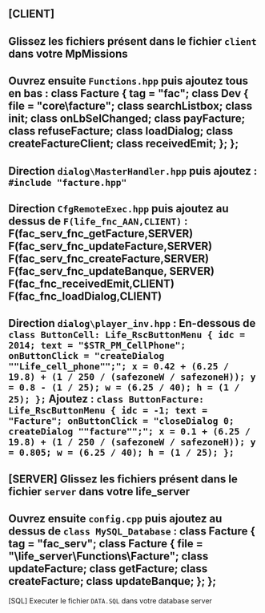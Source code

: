 [CLIENT]
----------------------------------------------------
Glissez les fichiers présent dans le fichier `client` dans votre MpMissions
----------------------------------------------------
Ouvrez ensuite `Functions.hpp` puis ajoutez tous en bas :
class Facture {
    tag = "fac";
    class Dev {
        file = "core\facture";
        class searchListbox;
        class init;
        class onLbSelChanged;
        class payFacture;
        class refuseFacture;
        class loadDialog;
        class createFactureClient;
        class receivedEmit;
    };
};
----------------------------------------------------
Direction `dialog\MasterHandler.hpp` puis ajoutez :
`#include "facture.hpp"`
----------------------------------------------------
Direction `CfgRemoteExec.hpp` puis ajoutez au dessus de `F(life_fnc_AAN,CLIENT)` :
F(fac_serv_fnc_getFacture,SERVER)
F(fac_serv_fnc_updateFacture,SERVER)
F(fac_serv_fnc_createFacture,SERVER)
F(fac_serv_fnc_updateBanque, SERVER)
F(fac_fnc_receivedEmit,CLIENT)
F(fac_fnc_loadDialog,CLIENT)
----------------------------------------------------
Direction `dialog\player_inv.hpp` :
En-dessous de 
`
class ButtonCell: Life_RscButtonMenu {
    idc = 2014;
    text = "$STR_PM_CellPhone";
    onButtonClick = "createDialog ""Life_cell_phone"";";
    x = 0.42 + (6.25 / 19.8) + (1 / 250 / (safezoneW / safezoneH));
    y = 0.8 - (1 / 25);
    w = (6.25 / 40);
    h = (1 / 25);
};
`
Ajoutez :
`
class ButtonFacture: Life_RscButtonMenu {
    idc = -1;
    text = "Facture";
    onButtonClick = "closeDialog 0; createDialog ""facture"";";
    x = 0.1 + (6.25 / 19.8) + (1 / 250 / (safezoneW / safezoneH));
    y = 0.805;
    w = (6.25 / 40);
    h = (1 / 25);
};
`
----------------------------------------------------
[SERVER]
Glissez les fichiers présent dans le fichier `server` dans votre life_server
----------------------------------------------------
Ouvrez ensuite `config.cpp` puis ajoutez au dessus de `class MySQL_Database` :
class Facture {
    tag = "fac_serv";
    class Facture {
        file = "\life_server\Functions\Facture";
        class updateFacture;
        class getFacture;
        class createFacture;
        class updateBanque;
    };
};
----------------------------------------------------
[SQL]
Executer le fichier `DATA.SQL` dans votre database server